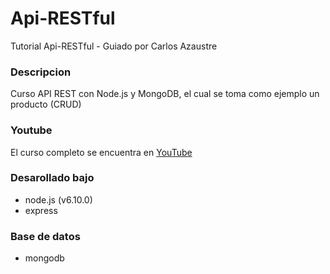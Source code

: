 # Api-RESTful
Tutorial Api-RESTful - Guiado por Carlos Azaustre

### Descripcion

Curso API REST con Node.js y MongoDB, el cual se toma como ejemplo un producto (CRUD)

### Youtube

El curso completo se encuentra en [YouTube](https://www.youtube.com/playlist?list=PLUdlARNXMVkk7E88zOrphPyGdS50Tadlr)


### Desarollado bajo

- node.js (v6.10.0)
- express 

### Base de datos
- mongodb
